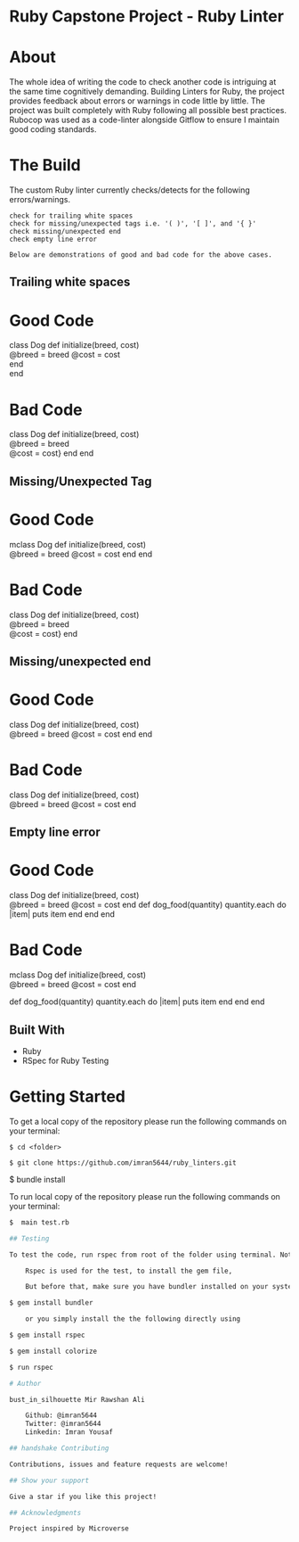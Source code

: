 # Ruby Capstone Project - Ruby Linter

# About

The whole idea of writing the code to check another code is intriguing at the same time cognitively demanding. Building Linters for Ruby, the project provides feedback about errors or warnings in code little by little. The project was built completely with Ruby following all possible best practices. Rubocop was used as a code-linter alongside Gitflow to ensure I maintain good coding standards.

# The Build

The custom Ruby linter currently checks/detects for the following errors/warnings.

    check for trailing white spaces
    check for missing/unexpected tags i.e. '( )', '[ ]', and '{ }'
    check missing/unexpected end
    check empty line error

    Below are demonstrations of good and bad code for the above cases.

## Trailing white spaces

# Good Code

class Dog
  def initialize(breed, cost)  
    @breed = breed
    @cost = cost  
  end  
end

# Bad Code

class Dog
  def initialize(breed, cost)  
    @breed = breed  
    @cost = cost}
  end
end


## Missing/Unexpected Tag

# Good Code

mclass Dog
  def initialize(breed, cost)  
    @breed = breed
    @cost = cost
  end
end

# Bad Code

class Dog
  def initialize(breed, cost)  
    @breed = breed  
    @cost = cost}
  end

## Missing/unexpected end

# Good Code

class Dog
  def initialize(breed, cost)  
    @breed = breed
    @cost = cost
  end
 end

# Bad Code
class Dog
  def initialize(breed, cost)  
    @breed = breed
    @cost = cost
  end


## Empty line error

# Good Code

class Dog
  def initialize(breed, cost)  
    @breed = breed
    @cost = cost
  end
  def dog_food(quantity)
    quantity.each do |item|
      puts item
    end
end
end
# Bad Code
mclass Dog
  def initialize(breed, cost)  
    @breed = breed
    @cost = cost
  end

  def dog_food(quantity)
    quantity.each do |item|
      puts item
    end
end
end

## Built With
- Ruby
- RSpec for Ruby Testing


# Getting Started

To get a local copy of the repository please run the following commands on your terminal:

```
$ cd <folder>
```

```
$ git clone https://github.com/imran5644/ruby_linters.git
```
$ bundle install

To run local copy of the repository please run the following commands on your terminal:

~~~bash
$  main test.rb

## Testing

To test the code, run rspec from root of the folder using terminal. Note: bug.rb has been excluded from rubocop checks to allow RSpec testing without interfering with Gitflow actions

    Rspec is used for the test, to install the gem file,

    But before that, make sure you have bundler installed on your system, else run

$ gem install bundler 

    or you simply install the the following directly using

$ gem install rspec 

$ gem install colorize 

$ run rspec

# Author

bust_in_silhouette Mir Rawshan Ali

    Github: @imran5644
    Twitter: @imran5644
    Linkedin: Imran Yousaf

## handshake Contributing

Contributions, issues and feature requests are welcome!

## Show your support

Give a star if you like this project!

## Acknowledgments

Project inspired by Microverse
